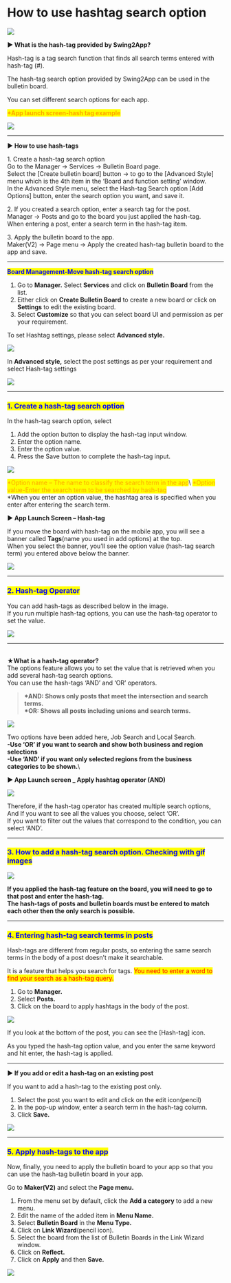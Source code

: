 # How to use hashtag search option

![](https://support.swing2app.com/wp-content/uploads/2018/10/hashtag-1.png)

**▶ What is the hash-tag provided by Swing2App?**

Hash-tag is a tag search function that finds all search terms entered with hash-tag (#).

The hash-tag search option provided by Swing2App can be used in the bulletin board.

You can set different search options for each app.

<mark style="color:orange;">**\*App launch screen-hash tag example**</mark>

![](https://support.swing2app.com/wp-content/uploads/2018/10/32@3x.png)

***

**▶ How to use hash-tags**

1\. Create a hash-tag search option\
Go to the Manager → Services → Bulletin Board page.\
Select the \[Create bulletin board] button → to go to the \[Advanced Style] menu which is the 4th item in the ‘Board and function setting’ window.\
In the Advanced Style menu, select the Hash-tag Search option \[Add Options] button, enter the search option you want, and save it.

2\. If you created a search option, enter a search tag for the post.\
Manager → Posts and go to the board you just applied the hash-tag.\
When entering a post, enter a search term in the hash-tag item.

3\. Apply the bulletin board to the app.\
Maker(V2) → Page menu → Apply the created hash-tag bulletin board to the app and save.

***

<mark style="color:blue;">**Board Management-Move hash-tag search option**</mark>

1. Go to **Manager.** Select **Services** and click on **Bulletin Board** from the list.
2. Either click on **Create Bulletin Board** to create a new board or click on **Settings** to edit the existing board.
3. Select **Customize** so that you can select board UI and permission as per your requirement.

To set Hashtag settings, please select **Advanced style.**

![](https://support.swing2app.com/wp-content/uploads/2018/09/b86-e1587044635231.png)

In **Advanced style,** select the post settings as per your requirement and select Hash-tag settings

![](https://support.swing2app.com/wp-content/uploads/2019/01/b83.png)

***

### <mark style="color:blue;">**1. Create a hash-tag search option**</mark>

In the hash-tag search option, select

1. Add the option button to display the hash-tag input window.
2. Enter the option name.
3. Enter the option value.
4. Press the Save button to complete the hash-tag input.

![](https://support.swing2app.com/wp-content/uploads/2019/01/b83-1.png)

<mark style="color:orange;">\*Option name – The name to classify the search term in the app</mark>\ <mark style="color:orange;">\*Option value-Enter the search term to be searched by hash-tag</mark>\
\*When you enter an option value, the hashtag area is specified when you enter after entering the search term.



**▶ App Launch Screen – Hash-tag**

If you move the board with hash-tag on the mobile app, you will see a banner called **Tags**(name you used in add options) at the top.\
When you select the banner, you’ll see the option value (hash-tag search term) you entered above below the banner.

![](https://support.swing2app.com/wp-content/uploads/2018/10/33@3x.png)

***

### <mark style="color:blue;">**2. Hash-tag Operator**</mark>

You can add hash-tags as described below in the image.\
If you run multiple hash-tag options, you can use the hash-tag operator to set the value.

![](https://support.swing2app.com/wp-content/uploads/2018/10/b87.png)

***

\
**★What is a hash-tag operator?**\
The options feature allows you to set the value that is retrieved when you add several hash-tag search options.\
You can use the hash-tags ‘AND’ and ‘OR’ operators.

> **\*AND: Shows only posts that meet the intersection and search terms.** \
> **\*OR: Shows all posts including unions and search terms.**

![](https://support.swing2app.com/wp-content/uploads/2019/01/b85.png)

Two options have been added here, Job Search and Local Search.\
**-Use ‘OR’ if you want to search and show both business and region selections**\
**-Use ‘AND’ if you want only selected regions from the business categories to be shown.**\


**▶ App Launch screen \_ Apply hashtag operator (AND)**

![](https://support.swing2app.com/wp-content/uploads/2018/10/32@3x.png)

Therefore, if the hash-tag operator has created multiple search options,\
And If you want to see all the values you choose, select ‘OR’.\
If you want to filter out the values that correspond to the condition, you can select ‘AND’.

***

### <mark style="color:blue;">**3. How to add a hash-tag search option. Checking with gif images**</mark>

![](https://support.swing2app.com/wp-content/uploads/2018/10/%EB%85%B9%ED%99%94\_2020\_05\_08\_16\_57\_55\_295.gif)

**If you applied the hash-tag feature on the board, you will need to go to that post and enter the hash-tag.**\
**The hash-tags of posts and bulletin boards must be entered to match each other then the only search is possible.**

***

### <mark style="color:blue;">**4. Entering hash-tag search terms in posts**</mark>

Hash-tags are different from regular posts, so entering the same search terms in the body of a post doesn’t make it searchable.&#x20;

It is a feature that helps you search for tags. <mark style="color:red;">You need to enter a word to find your search as a hash-tag query.</mark>

1. Go to **Manager.**
2. Select **Posts.**
3. Click on the board to apply hashtags in the body of the post.

![](https://support.swing2app.com/wp-content/uploads/2019/01/b82.png)

If you look at the bottom of the post, you can see the \[Hash-tag] icon.&#x20;

As you typed the hash-tag option value, and you enter the same keyword and hit enter, the hash-tag is applied.

***

**▶ If you add or edit a hash-tag on an existing post**

If you want to add a hash-tag to the existing post only.

1. Select the post you want to edit and click on the edit icon(pencil)
2. In the pop-up window, enter a search term in the hash-tag column.
3. Click **Save.**

![](https://support.swing2app.com/wp-content/uploads/2018/10/hashtag.png)

***

### <mark style="color:blue;">**5. Apply hash-tags to the app**</mark>

Now, finally, you need to apply the bulletin board to your app so that you can use the hash-tag bulletin board in your app.

Go to **Maker(V2)** and select the **Page menu.**

1. From the menu set by default, click the **Add a category** to add a new menu.
2. Edit the name of the added item in **Menu Name.**
3. Select **Bulletin Board** in the **Menu Type.**
4. Click on **Link Wizard**(pencil icon).
5. Select the board from the list of Bulletin Boards in the Link Wizard window.
6. Click on **Reflect.**
7. Click on **Apply** and then **Save.**

![](https://support.swing2app.com/wp-content/uploads/2019/01/b84-e1587044689522.png)

